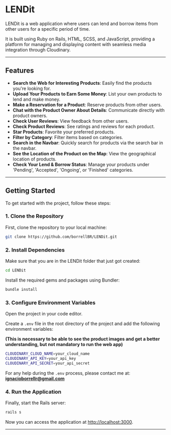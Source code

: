 # LENDit

LENDit is a web application where users can lend and borrow items from other users for a specific period of time. 

It is built using Ruby on Rails, HTML, SCSS, and JavaScript, providing a platform for managing and displaying content with seamless media integration through Cloudinary.

---

## Features

- **Search the Web for Interesting Products**: Easily find the products you're looking for.
- **Upload Your Products to Earn Some Money**: List your own products to lend and make money.
- **Make a Reservation for a Product**: Reserve products from other users.
- **Chat with the Product Owner About Details**: Communicate directly with product owners.
- **Check User Reviews**: View feedback from other users.
- **Check Product Reviews**: See ratings and reviews for each product.
- **Star Products**: Favorite your preferred products.
- **Filter by Category**: Filter items based on categories.
- **Search in the Navbar**: Quickly search for products via the search bar in the navbar.
- **See the Location of the Product on the Map**: View the geographical location of products.
- **Check Your Lend & Borrow Status**: Manage your products under 'Pending', 'Accepted', 'Ongoing', or 'Finished' categories.

---

## Getting Started

To get started with the project, follow these steps:

### 1. Clone the Repository

First, clone the repository to your local machine:

```bash
git clone https://github.com/borrellBR/LENDit.git
```

### 2. Install Dependencies

Make sure that you are in the LENDit folder that just got created:

```bash
cd LENDit
```


Install the required gems and packages using Bundler:

```bash
bundle install
```

### 3. Configure Environment Variables

Open the project in your code editor.

Create a `.env` file in the root directory of the project and add the following environment variables:

**(This is necessary to be able to see the product images and get a better understanding, but not mandatory to run the web app)**

```bash
CLOUDINARY_CLOUD_NAME=your_cloud_name
CLOUDINARY_API_KEY=your_api_key
CLOUDINARY_API_SECRET=your_api_secret
```

For any help during the `.env` process, please contact me at:  
**ignacioborrellr@gmail.com**

### 4. Run the Application

Finally, start the Rails server:

```bash
rails s
```

Now you can access the application at [http://localhost:3000](http://localhost:3000).

---
